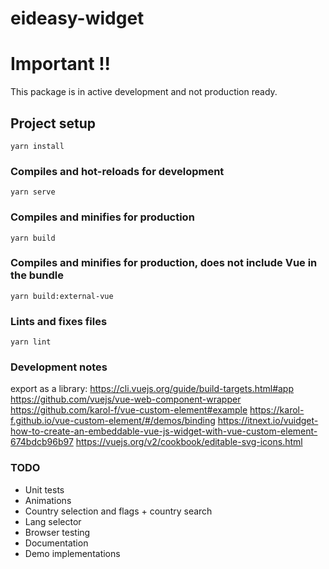 # eideasy-widget

# Important !!
This package is in active development and not production ready.

## Project setup
```
yarn install
```

### Compiles and hot-reloads for development
```
yarn serve
```

### Compiles and minifies for production
```
yarn build
```

### Compiles and minifies for production, does not include Vue in the bundle
```
yarn build:external-vue
```

### Lints and fixes files
```
yarn lint
```

### Development notes
export as a library: https://cli.vuejs.org/guide/build-targets.html#app
https://github.com/vuejs/vue-web-component-wrapper
https://github.com/karol-f/vue-custom-element#example
https://karol-f.github.io/vue-custom-element/#/demos/binding
https://itnext.io/vuidget-how-to-create-an-embeddable-vue-js-widget-with-vue-custom-element-674bdcb96b97
https://vuejs.org/v2/cookbook/editable-svg-icons.html

### TODO
- Unit tests
- Animations
- Country selection and flags + country search
- Lang selector
- Browser testing
- Documentation
- Demo implementations

